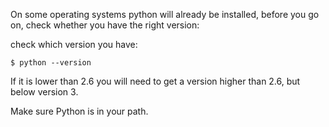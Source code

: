 On some operating systems python will already be installed, before you go on, check whether you have the right version:

check which version you have:

`$ python --version`

If it is lower than 2.6 you will need to get a version higher than 2.6, but below version 3.

Make sure Python is in your path.
